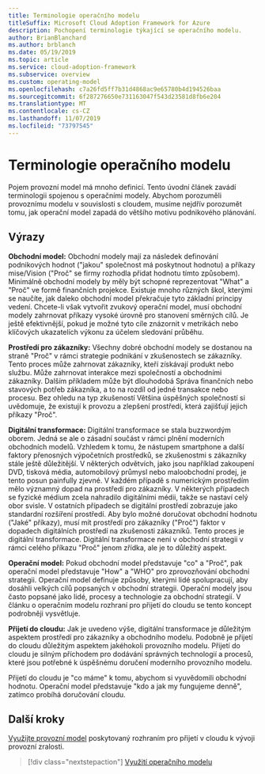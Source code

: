 ```yaml
---
title: Terminologie operačního modelu
titleSuffix: Microsoft Cloud Adoption Framework for Azure
description: Pochopení terminologie týkající se operačního modelu.
author: BrianBlanchard
ms.author: brblanch
ms.date: 05/19/2019
ms.topic: article
ms.service: cloud-adoption-framework
ms.subservice: overview
ms.custom: operating-model
ms.openlocfilehash: c7a26fd5ff7b31d4868ac9e65780b4d194526baa
ms.sourcegitcommit: 6f287276650e731163047f543d23581d8fb6e204
ms.translationtype: MT
ms.contentlocale: cs-CZ
ms.lasthandoff: 11/07/2019
ms.locfileid: "73797545"
---
```

# <a name="operating-model-terminology"></a>Terminologie operačního modelu

Pojem provozní model má mnoho definicí. Tento úvodní článek zavádí terminologii spojenou s operačními modely. Abychom porozuměli provoznímu modelu v souvislosti s cloudem, musíme nejdřív porozumět tomu, jak operační model zapadá do většího motivu podnikového plánování.

## <a name="terms"></a>Výrazy

**Obchodní model:** Obchodní modely mají za následek definování podnikových hodnot ("jakou" společnost má poskytnout hodnotu) a příkazy mise/Vision ("Proč" se firmy rozhodla přidat hodnotu tímto způsobem). Minimálně obchodní modely by měly být schopné reprezentovat "What" a "Proč" ve formě finančních projekce. Existuje mnoho různých škol, kterými se naučíte, jak daleko obchodní model překračuje tyto základní principy vedení. Chcete-li však vytvořit zvukový operační model, musí obchodní modely zahrnovat příkazy vysoké úrovně pro stanovení směrných cílů. Je ještě efektivnější, pokud je možné tyto cíle znázornit v metrikách nebo klíčových ukazatelích výkonu za účelem sledování průběhu.

**Prostředí pro zákazníky:** Všechny dobré obchodní modely se dostanou na straně "Proč" v rámci strategie podnikání v zkušenostech se zákazníky. Tento proces může zahrnovat zákazníky, kteří získávají produkt nebo službu. Může zahrnovat interakce mezi společností a obchodními zákazníky. Dalším příkladem může být dlouhodobá Správa finančních nebo stavových potřeb zákazníka, a to na rozdíl od jedné transakce nebo procesu. Bez ohledu na typ zkušeností Většina úspěšných společností si uvědomuje, že existují k provozu a zlepšení prostředí, která zajišťují jejich příkazy "Proč".

**Digitální transformace:** Digitální transformace se stala buzzwordým oborem. Jedná se ale o zásadní součást v rámci plnění moderních obchodních modelů. Vzhledem k tomu, že nástupem smartphone a další faktory přenosných výpočetních prostředků, se zkušenostmi s zákazníky stále ještě důležitější. V některých odvětvích, jako jsou například zakoupení DVD, tisková média, automobilový průmysl nebo maloobchodní prodej, je tento posun painfully zjevné. V každém případě s numerickým prostředím mělo významný dopad na prostředí pro zákazníky. V některých případech se fyzické médium zcela nahradilo digitálními médii, takže se nastaví celý obor svisle. V ostatních případech se digitální prostředí zobrazuje jako standardní rozšíření prostředí. Aby bylo možné doručovat obchodní hodnotu ("Jaké" příkazy), musí mít prostředí pro zákazníky ("Proč") faktor v dopadech digitálních prostředí na zkušenosti zákazníků. Tento proces je digitální transformace. Digitální transformace není v obchodní strategii v rámci celého příkazu "Proč" jenom zřídka, ale je to důležitý aspekt.

**Operační model:** Pokud obchodní model představuje "co" a "Proč", pak operační model představuje "How" a "WHO" pro zprovozňování obchodní strategii. Operační model definuje způsoby, kterými lidé spolupracují, aby dosáhli velkých cílů popsaných v obchodní strategii. Operační modely jsou často popsané jako lidé, procesy a technologie za obchodní strategií. V článku o operačním modelu rozhraní pro přijetí do cloudu se tento koncept podrobněji vysvětluje.

**Přijetí do cloudu:** Jak je uvedeno výše, digitální transformace je důležitým aspektem prostředí pro zákazníky a obchodního modelu. Podobně je přijetí do cloudu důležitým aspektem jakéhokoli provozního modelu. Přijetí do cloudu je silným příchodem pro dodávání správných technologií a procesů, které jsou potřebné k úspěšnému doručení moderního provozního modelu.

Přijetí do cloudu je "co máme" k tomu, abychom si vyuvědomili obchodní hodnotu. Operační model představuje "kdo a jak my fungujeme denně", zatímco probíhá doručování cloudu.

## <a name="next-steps"></a>Další kroky

[Využijte provozní model](./index.md) poskytovaný rozhraním pro přijetí v cloudu k vývoji provozní zralosti.

> [!div class="nextstepaction"]
> [Využití operačního modelu](./index.md)
